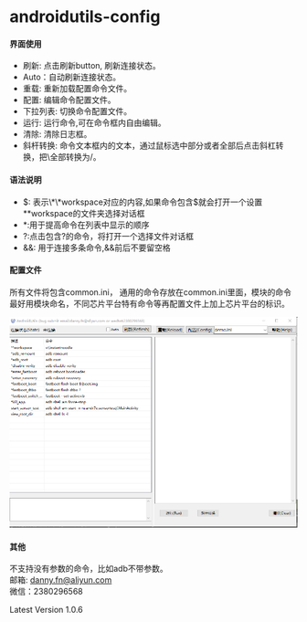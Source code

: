 # androidutils-config

#### 界面使用
* 刷新: 点击刷新button, 刷新连接状态。  
* Auto：自动刷新连接状态。  
* 重载: 重新加载配置命令文件。  
* 配置: 编辑命令配置文件。  
* 下拉列表: 切换命令配置文件。 
* 运行: 运行命令,可在命令框内自由编辑。  
* 清除: 清除日志框。  
* 斜杆转换: 命令文本框内的文本，通过鼠标选中部分或者全部后点击斜杠转换，把\全部转换为/。  

#### 语法说明
* $: 表示\*\*workspace对应的内容,如果命令包含$就会打开一个设置\*\*workspace的文件夹选择对话框  
* \*:用于提高命令在列表中显示的顺序  
* ?:点击包含?的命令，将打开一个选择文件对话框  
* &&: 用于连接多条命令,&amp;&amp;前后不要留空格  

#### 配置文件
所有文件将包含common.ini， 通用的命令存放在common.ini里面，模块的命令最好用模块命名，不同芯片平台特有命令等再配置文件上加上芯片平台的标识。
 
![demo](demo.png)

#### 其他
不支持没有参数的命令，比如adb不带参数。  
邮箱: danny.fn@aliyun.com  
微信：2380296568  


Latest Version 1.0.6


